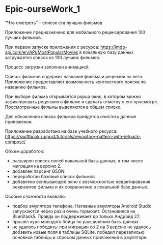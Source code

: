 # Epic-ourseWork_1
"Что смотреть" - список ста лучших фильмов.

Приложение предназначено для мобильного рецензирования 100 лучших фильмов.
 
При первом запуске приложения с ресурса: https://imdb-api.com/en/API/MostPopularMovies 
в локальную базу данных загружается список из 100 лучших фильмов.

Процесс загрузки заполнен анимацией. 

Список фильмов содержит название фильма и рецензии на него.
Приложение предоставляет возможность контекстного поиска по названию фильмов. 

При выборе фильма открывается popup окно, в котором можно зафиксировать рецензию 
о фильме и сделать отметку о его просмотре. Просмотренные фильмы выделяются в общем списке. 

Для обновления списка фильмов прийдется очистить данные приложения. 


Приложение разработано на базе учебного ресурса: https://swiftbook.ru/post/tutorials/repository-pattern-with-jetpack-compose/

Объем доработок: 
 - расширен список полей локальной базы данных, в том числе миграция на версию 2.
 - добавлен парсинг GSON 
 - переработан базовый список фильмов
 - добавлено всплывающее окно с возможностью редактирования реквизитов фильма 
    и их сохраннение в локальной базе данных. 
	
Особые сложности вызвало: 
- подбор эмулятора телефона. Нативные эмуляторы Android Studio запускаются через раз и очень тормозят. 
   Остановился на BlueStack5. Правда он поддерживает до только Андройд 27. 
- прошел курс молодого бойца по расширению базы данных.
- не удалось победить: при миграции со 2 на 3 версию не удалось добавить новые поля в таблицы SQLite. 
   победил перезаписью основной таблицы и сбросом данных приложения в эмуляторе. 
   
   
